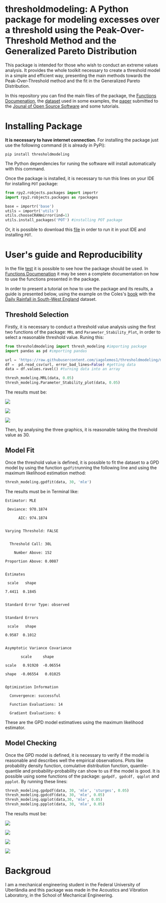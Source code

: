 # thresholdmodeling: A Python package for modeling excesses over a threshold using the Peak-Over-Threshold Method and the Generalized Pareto Distribution

This package is intended for those who wish to conduct an extreme values analysis. It provides the whole toolkit necessary to create a threshold model in a simple and efficient way, presenting the main methods towards the Peak-Over-Threshold method and the fit in the Generalized Pareto Distribution.

In this repository you can find the main files of the package, the [Functions Documenation](https://github.com/iagolemos1/thresholdmodeling/blob/master/Functions%20Documentation.md), the [dataset](https://github.com/iagolemos1/thresholdmodeling/blob/master/dataset/rain.csv) used in some examples, the [paper](https://github.com/iagolemos1/thresholdmodeling/blob/master/paper.md) submitted to the [Jounal of Open Source Software](https://joss.theoj.org/) and some tutorials. 

# Installing Package 
**It is necessary to have internet connection.**
For installing the package just use the following command (it is already in PyPi): 
```
pip install thresholdmodeling
```
The Python dependencies for runing the software will install automatically with this command.

Once the package is installed, it is necessary to run this lines on your IDE for installing ``POT`` package:
```python
from rpy2.robjects.packages import importr
import rpy2.robjects.packages as rpackages

base = importr('base')
utils = importr('utils')
utils.chooseCRANmirror(ind=1)
utils.install_packages('POT') #installing POT package
```
Or, it is possible to download this [file](https://github.com/iagolemos1/thresholdmodeling/blob/master/install_pot.py) in order to run it in yout IDE and installing ``POT``.

# User's guide and Reproducibility 
In the file [test](https://github.com/iagolemos1/thresholdmodeling/blob/master/Test/test.py) it is possible to see how the package should be used. In [Functions Documenation](https://github.com/iagolemos1/thresholdmodeling/blob/master/Functions%20Documentation.md) it may be seen a complete documentation on how to use the functions presented in the package. 

In order to present a tutorial on how to use the package and its results, a guide is presented below, using the example on the Coles's [book](https://www.springer.com/gp/book/9781852334598) with the [Daily Rainfall in South-West England](https://github.com/iagolemos1/thresholdmodeling/blob/master/dataset/rain.csv) dataset.

## Threshold Selection
Firstly, it is necessary to conduct a threshold value analysis using the first two functions of the package: ``MRL`` and ``Parameter_Stability_Plot``, in order to select a reasonable threshold value. 
Runing this: 
```python
from thresholdmodeling import thresh_modeling #importing package
import pandas as pd #importing pandas

url = 'https://raw.githubusercontent.com/iagolemos1/thresholdmodeling/master/dataset/rain.csv' #saving url
df =  pd.read_csv(url, error_bad_lines=False) #getting data
data = df.values.ravel() #turning data into an array

thresh_modeling.MRL(data, 0.05)   
thresh_modeling.Parameter_Stability_plot(data, 0.05)
```
The results must be:

![](result_MRL.png)

![](result_SHAPE.png)

![](result_MODSCALE.png)

Then, by analysing the three graphics, it is reasonable taking the threshold value as 30.

## Model Fit
Once the threshold value is defined, it is possible to fit the dataset to a GPD model by using the function ``gpdfit``running the following line and using the maximum likelihood estimation method:

```python
thresh_modeling.gpdfit(data, 30, 'mle')
```

The results must be in Terminal like:
```
Estimator: MLE

 Deviance: 970.1874

      AIC: 974.1874


Varying Threshold: FALSE


  Threshold Call: 30L

    Number Above: 152

Proportion Above: 0.0087


Estimates

 scale   shape

7.4411  0.1845


Standard Error Type: observed


Standard Errors

 scale   shape

0.9587  0.1012


Asymptotic Variance Covariance

       scale     shape

scale   0.91920  -0.06554

shape  -0.06554   0.01025


Optimization Information

  Convergence: successful

  Function Evaluations: 14

  Gradient Evaluations: 6
```
These are the GPD model estimatives using the maximum likelihood estimator.

## Model Checking
Once the GPD model is defined, it is necessary to verify if the model is reasonable and describes well the empirical observations. Plots like probability density function, comulative distribution function, quantile-quantile and probability-probability can show to us if the model is good. It is possible using some functions of the package: ``gpdpdf, gpdcdf, qqplot`` and ``ppplot``. By running these lines:
```python
thresh_modeling.gpdpdf(data, 30, 'mle', 'sturges', 0.05)
thresh_modeling.gpdcdf(data, 30, 'mle', 0.05)
thresh_modeling.qqplot(data,30, 'mle', 0.05)
thresh_modeling.ppplot(data, 30, 'mle', 0.05)
```
The results must be:

![](result_pdf.png)

![](result_CDF.png)

![](result_qq.png)

![](result_pp.png)

# Backgroud
I am a mechanical engineering student in the Federal University of Uberlândia and this package was made in the Acoustics and Vibration Laboratory, in the School of Mechanical Engineering.

